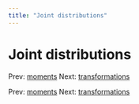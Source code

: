 ```yaml
---
title: "Joint distributions"
---
```


# Joint distributions

Prev: [moments](moments.md)
Next: [transformations](transformations.md)

Prev: [moments](moments.md)
Next: [transformations](transformations.md)
